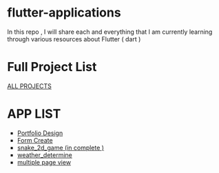 # flutter-applications
In this repo , I will share each and everything that I am currently learning through various resources about Flutter ( dart ) 

 # Full Project List 
  <a href="https://github.com/sajjad-njr/flutter-applications"> ALL PROJECTS </a>

# APP LIST


<ul type = "square">
   <li> <a href="https://github.com/sajjad-njr/flutter-applications/tree/main/portfolio"> Portfolio Design </a>  </li>
   <li>  <a href="https://github.com/sajjad-njr/flutter-applications/tree/main/form_create"> Form Create </a> </li>
 <li>  <a href="https://github.com/sajjad-njr/flutter-applications/tree/main/snake_2d_game"> snake_2d_game (in complete ) </a> </li>
 <li>  <a href="https://github.com/sajjad-njr/flutter-applications/tree/main/weather_determine"> weather_determine </a> </li>
  <li>  <a href="https://github.com/sajjadrahman56/flutter-applications/tree/main/multiple_page_visit"> multiple page view </a> </li>
 
 
 
 
</ul>

 



